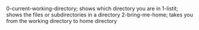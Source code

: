 0-current-working-directory; shows which directory you are in
1-listit; shows the files or subdirectories in a directory
2-bring-me-home; takes you from the working directory to home directory
